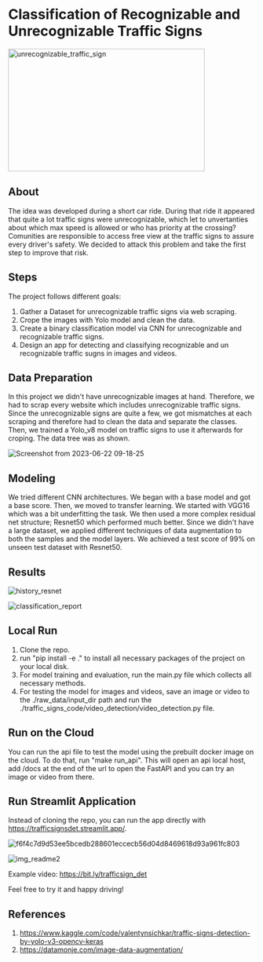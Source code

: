 # Classification of Recognizable and Unrecognizable Traffic Signs

<img width="400" height="250" alt="unrecognizable_traffic_sign" src="https://advancelocal-adapter-image-uploads.s3.amazonaws.com/image.silive.com/home/silive-media/width2048/img/seen/photo/2017/08/18/23257976-standard.jpg">

## About
The idea was developed during a short car ride. During that ride
it appeared that quite a lot traffic signs were unrecognizable, which let to unvertanties about which max speed is allowed or who has priority at the crossing?
Comunities are responsible to access free view at the traffic signs to assure every driver's safety. We decided to attack this problem and take the first step to improve that risk.

## Steps
The project follows different goals:

1. Gather a Dataset for unrecognizable traffic signs via web scraping.
2. Crope the images with Yolo model and clean the data.
3. Create a binary classification model via CNN for unrecognizable and recognizable traffic signs.
4. Design an app for detecting and classifying recognizable and un recognizable traffic sugns in images and videos.

## Data Preparation
In this project we didn't have unrecognizable images at hand. Therefore, we had to scrap every website which includes unrecognizable traffic signs. Since the unrecognizable signs are quite a few, we got mismatches at each scraping and therefore had to clean the data and separate the classes. Then, we trained a Yolo_v8 model on traffic signs to use it afterwards for croping.
The data tree was as shown.

![Screenshot from 2023-06-22 09-18-25](https://github.com/Matuschkalulu/traffic_signs/assets/107108097/948179a1-86c9-4e7d-9b7b-da374e49d6c1)


## Modeling
We tried different CNN architectures. We began with a base model and got a base score. Then, we moved to transfer learning. We started with VGG16	which was a bit underfitting the task. We then used a more complex residual net structure; Resnet50 which performed much better. Since we didn't have a large dataset, we applied different techniques of data augmentation to both the samples and the model layers. We achieved a test score of 99% on unseen test dataset with Resnet50.

## Results
![history_resnet](https://github.com/Matuschkalulu/traffic_signs/assets/107108097/8a5b076c-8bbc-4abc-bff6-041bbd7fc21c)

![classification_report](https://github.com/Matuschkalulu/traffic_signs/assets/107108097/d6574314-7fee-4c6f-8e4b-7b3b2a590907)

## Local Run
1. Clone the repo.
2. run "pip install -e ." to install all necessary packages of the project on your local disk.
3. For model training and evaluation, run the main.py file which collects all necessary methods.
4. For testing the model for images and videos, save an image or video to the ./raw_data/input_dir path and run the ./traffic_signs_code/video_detection/video_detection.py file.

## Run on the Cloud
You can run the api file to test the model using the prebuilt docker image on the cloud. To do that, run "make run_api". This will open an api local host, add /docs at the end of the url to open the FastAPI and you can try an image or video from there.

## Run Streamlit Application
Instead of cloning the repo, you can run the app directly with https://trafficsignsdet.streamlit.app/.


![f6f4c7d9d53ee5bcedb288601eccecb56d04d8469618d93a961fc803](https://github.com/Matuschkalulu/traffic_signs/assets/107108097/e51c676e-e557-4ae7-890a-0f9c0388df59)


![img_readme2](https://github.com/Matuschkalulu/traffic_signs/assets/107108097/1bb6de38-e369-47a4-85fd-0c3d607c69ab)

Example video: https://bit.ly/trafficsign_det

Feel free to try it and happy driving!

## References
1. https://www.kaggle.com/code/valentynsichkar/traffic-signs-detection-by-yolo-v3-opencv-keras
2. https://datamonje.com/image-data-augmentation/
